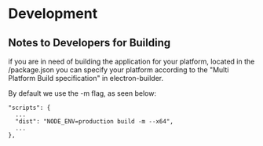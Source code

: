 # Development

## Notes to Developers for Building

if you are in need of building the application for your platform, located in the /package.json
you can specify your platform according to the "Multi Platform Build specification" in electron-builder.


By default we use the -m flag, as seen below:

```
"scripts": {
  ...
  "dist": "NODE_ENV=production build -m --x64",
  ...
},
```
